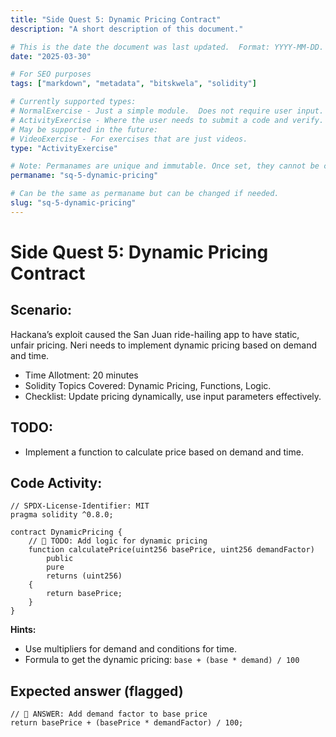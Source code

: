 ```yaml
---
title: "Side Quest 5: Dynamic Pricing Contract"
description: "A short description of this document."

# This is the date the document was last updated.  Format: YYYY-MM-DD.
date: "2025-03-30"

# For SEO purposes
tags: ["markdown", "metadata", "bitskwela", "solidity"]

# Currently supported types:
# NormalExercise - Just a simple module.  Does not require user input.
# ActivityExercise - Where the user needs to submit a code and verify.  As of now, no backend verification.
# May be supported in the future:
# VideoExercise - For exercises that are just videos.
type: "ActivityExercise"

# Note: Permanames are unique and immutable. Once set, they cannot be changed.  You may change the filename but not this.
permaname: "sq-5-dynamic-pricing"

# Can be the same as permaname but can be changed if needed.
slug: "sq-5-dynamic-pricing"
---
```


# Side Quest 5: Dynamic Pricing Contract

## Scenario:

Hackana’s exploit caused the San Juan ride-hailing app to have static, unfair pricing. Neri needs to implement dynamic pricing based on demand and time.

- Time Allotment: 20 minutes
- Solidity Topics Covered: Dynamic Pricing, Functions, Logic.
- Checklist: Update pricing dynamically, use input parameters effectively.

## TODO:

- Implement a function to calculate price based on demand and time.

## Code Activity:

```solidity
// SPDX-License-Identifier: MIT
pragma solidity ^0.8.0;

contract DynamicPricing {
    // 🚩 TODO: Add logic for dynamic pricing
    function calculatePrice(uint256 basePrice, uint256 demandFactor)
        public
        pure
        returns (uint256)
    {
        return basePrice;
    }
}
```

**Hints:**

- Use multipliers for demand and conditions for time.
- Formula to get the dynamic pricing: `base + (base * demand) / 100`

## Expected answer (flagged)

```solidity
// 🚩 ANSWER: Add demand factor to base price
return basePrice + (basePrice * demandFactor) / 100;
```
